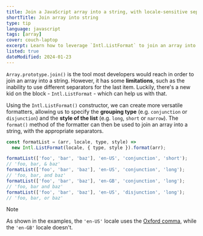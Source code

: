 ```yaml
---
title: Join a JavaScript array into a string, with locale-sensitive separators
shortTitle: Join array into string
type: tip
language: javascript
tags: [array]
cover: couch-laptop
excerpt: Learn how to leverage `Intl.ListFormat` to join an array into a string, with appropriate separators.
listed: true
dateModified: 2024-01-23
---
```


`Array.prototype.join()` is the tool most developers would reach in order to join an array into a string. However, it has some **limitations**, such as the inability to use different separators for the last item. Luckily, there's a new kid on the block - `Intl.ListFormat` - which can help us with that.

Using the `Intl.ListFormat()` constructor, we can create more versatile formatters, allowing us to specify the **grouping type** (e.g. `conjunction` or `disjunction`) and the **style of the list** (e.g. `long`, `short` or `narrow`). The `format()` method of the formatter can then be used to join an array into a string, with the appropriate separators.

```js
const formatList = (arr, locale, type, style) =>
  new Intl.ListFormat(locale, { type, style }).format(arr);

formatList(['foo', 'bar', 'baz'], 'en-US', 'conjunction', 'short');
// 'foo, bar, & baz'
formatList(['foo', 'bar', 'baz'], 'en-US', 'conjunction', 'long');
// 'foo, bar, and baz'
formatList(['foo', 'bar', 'baz'], 'en-GB', 'conjunction', 'long');
// 'foo, bar and baz'
formatList(['foo', 'bar', 'baz'], 'en-US', 'disjunction', 'long');
// 'foo, bar, or baz'
```

> [!NOTE]
>
> As shown in the examples, the `'en-US'` locale uses the [Oxford comma](https://en.wikipedia.org/wiki/Serial_comma), while the `'en-GB'` locale doesn't.
